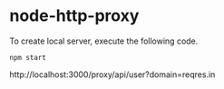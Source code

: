 # node-http-proxy

To create local server, execute the following code.
```
npm start
```

http://localhost:3000/proxy/api/user?domain=reqres.in
